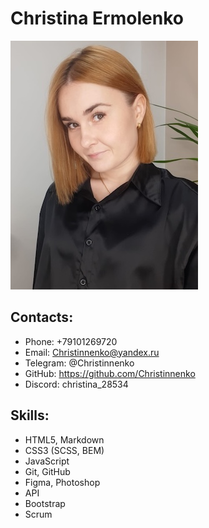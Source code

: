 # **Christina Ermolenko**

![My photo](image/Me.jpg)

## Contacts:

- Phone: +79101269720
- Email: Christinnenko@yandex.ru
- Telegram: @Christinnenko
- GitHub: https://github.com/Christinnenko
- Discord: christina_28534

## Skills:

- HTML5, Markdown
- CSS3 (SCSS, BEM)
- JavaScript
- Git, GitHub
- Figma, Photoshop
- API
- Bootstrap
- Scrum
